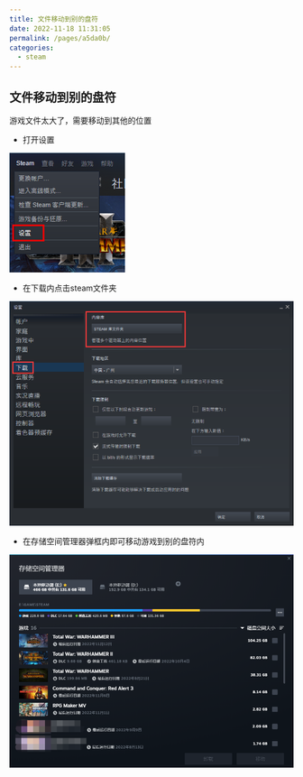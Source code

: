 ```yaml
---
title: 文件移动到别的盘符
date: 2022-11-18 11:31:05
permalink: /pages/a5da0b/
categories:
  - steam
---
```



## 文件移动到别的盘符
游戏文件太大了，需要移动到其他的位置

- 打开设置

![image-20221112210907658](https://raw.githubusercontent.com/RuanZhongNan/img-store/main/img/image-20221112210907658.png)


- 在下载内点击steam文件夹

![image-20221112211046146](https://raw.githubusercontent.com/RuanZhongNan/img-store/main/img/image-20221112211046146.png)


- 在存储空间管理器弹框内即可移动游戏到别的盘符内

![image-20221112211204713](https://raw.githubusercontent.com/RuanZhongNan/img-store/main/img/image-20221112211204713.png)
